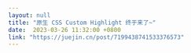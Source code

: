 ```yaml
---
layout: null
title: "原生 CSS Custom Highlight 终于来了~"
date:  2023-03-26 11:32:00 +0800
link: "https://juejin.cn/post/7199438741533376573"
---
```

